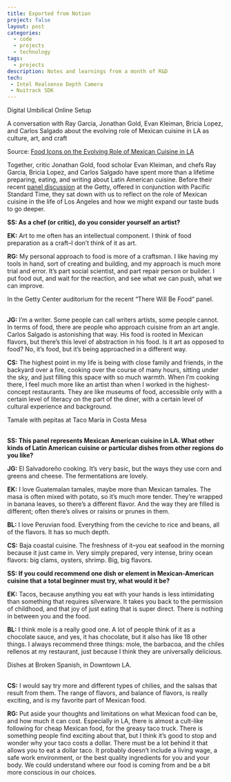```yaml
---
title: Exported from Notion
project: false
layout: post
categories:
  - code
  - projects
  - technology
tags:
  - projects
description: Notes and learnings from a month of R&D
tech:
 - Intel Realsense Depth Camera
 - Nuitrack SDK
---
```


<div class="img_row">
	<img class="col three" src="{{ site.baseurl }}/images/DUO/DUO-scheme.jpg" alt="" title="Digital Umbilical Online Setup"/>
</div>
<div class="col three caption">
	Digital Umbilical Online Setup
</div>

A conversation with Ray Garcia, Jonathan Gold, Evan Kleiman, Bricia Lopez, and Carlos Salgado about the evolving role of Mexican cuisine in LA as culture, art, and craft

Source: [Food Icons on the Evolving Role of Mexican Cuisine in LA](http://blogs.getty.edu/iris/5-food-icons-on-the-evolving-role-of-mexican-cuisine-in-la/)

Together, critic Jonathan Gold, food scholar Evan Kleiman, and chefs Ray Garcia, Bricia Lopez, and Carlos Salgado have spent more than a lifetime preparing, eating, and writing about Latin American cuisine. Before their recent [panel discussion](http://www.getty.edu/visit/cal/events/ev_2035.html) at the Getty, offered in conjunction with Pacific Standard Time, they sat down with us to reflect on the role of Mexican cuisine in the life of Los Angeles and how we might expand our taste buds to go deeper.

**SS: As a chef (or critic), do you consider yourself an artist?**

**EK:** Art to me often has an intellectual component. I think of food preparation as a craft–I don’t think of it as art.

**RG:** My personal approach to food is more of a craftsman. I like having my tools in hand, sort of creating and building, and my approach is much more trial and error. It’s part social scientist, and part repair person or builder. I put food out, and wait for the reaction, and see what we can push, what we can improve.

<div class="img_row">
	<img class="col one" src="{{ site.baseurl }}/images/Blog%20Post%20fa96297098c54328a8224ff3b10797df/maarten-van-den-heuvel-400626-unsplash.jpg" alt="" title="Digital Umbilical Online Setup"/>
</div>
<div class="col one caption">
	In the Getty Center auditorium for the recent “There Will Be Food“ panel.
</div>
<br>



**JG:** I’m a writer. Some people can call writers artists, some people cannot. In terms of food, there are people who approach cuisine from an art angle. Carlos Salgado is astonishing that way. His food is rooted in Mexican flavors, but there’s this level of abstraction in his food. Is it art as opposed to food? No, it’s food, but it’s being approached in a different way.

**CS:** The highest point in my life is being with close family and friends, in the backyard over a fire, cooking over the course of many hours, sitting under the sky, and just filling this space with so much warmth. When I’m cooking there, I feel much more like an artist than when I worked in the highest-concept restaurants. They are like museums of food, accessible only with a certain level of literacy on the part of the diner, with a certain level of cultural experience and background.

<div class="img_row">
	<img class="col one" src="{{ site.baseurl }}/images/Blog%20Post%20fa96297098c54328a8224ff3b10797df/edgar-castrejon-459814-unsplash.jpg" alt="" title="Digital Umbilical Online Setup"/>
</div>
<div class="col one caption">
	Tamale with pepitas at Taco María in Costa Mesa
</div>
<br>


**SS: This panel represents Mexican American cuisine in LA. What other kinds of Latin American cuisine or particular dishes from other regions do you like?**

**JG:** El Salvadoreño cooking. It’s very basic, but the ways they use corn and greens and cheese. The fermentations are lovely.

**EK:** I love Guatemalan tamales, maybe more than Mexican tamales. The masa is often mixed with potato, so it’s much more tender. They’re wrapped in banana leaves, so there’s a different flavor. And the way they are filled is different; often there’s olives or raisins or prunes in them.

**BL:** I love Peruvian food. Everything from the ceviche to rice and beans, all of the flavors. It has so much depth.

**CS:** Baja coastal cuisine. The freshness of it–you eat seafood in the morning because it just came in. Very simply prepared, very intense, briny ocean flavors: big clams, oysters, shrimp. Big, big flavors.

**SS: If you could recommend one dish or element in Mexican-American cuisine that a total beginner must try, what would it be?**

**EK:** Tacos, because anything you eat with your hands is less intimidating than something that requires silverware. It takes you back to the permission of childhood, and that joy of just eating that is super direct. There is nothing in between you and the food.

**BL:** I think mole is a really good one. A lot of people think of it as a chocolate sauce, and yes, it has chocolate, but it also has like 18 other things. I always recommend three things: mole, the barbacoa, and the chiles rellenos at my restaurant, just because I think they are universally delicious.

<div class="img_row">
	<img class="col one" src="{{ site.baseurl }}/images/Blog%20Post%20fa96297098c54328a8224ff3b10797df/christine-siracusa-363257-unsplash.jpg" alt="" title="Digital Umbilical Online Setup"/>
</div>
<div class="col one caption">
	Dishes at Broken Spanish, in Downtown LA.
</div>
<br>


**CS:** I would say try more and different types of chilies, and the salsas that result from them. The range of flavors, and balance of flavors, is really exciting, and is my favorite part of Mexican food.

**RG:** Put aside your thoughts and limitations on what Mexican food can be, and how much it can cost. Especially in LA, there is almost a cult-like following for cheap Mexican food, for the greasy taco truck. There is something people find exciting about that, but I think it’s good to stop and wonder why your taco costs a dollar. There must be a lot behind it that allows you to eat a dollar taco. It probably doesn’t include a living wage, a safe work environment, or the best quality ingredients for you and your body. We could understand where our food is coming from and be a bit more conscious in our choices.